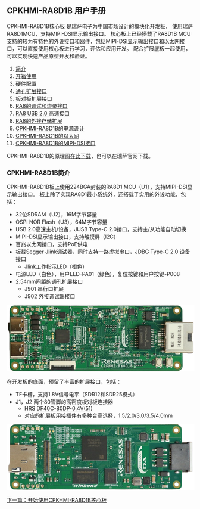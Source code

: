 ## CPKHMI-RA8D1B 用户手册

CPKHMI-RA8D1B核心板
是瑞萨电子为中国市场设计的模块化开发板，
使用瑞萨RA8D1MCU，支持MIPI-DSI显示输出接口。
核心板上已经搭载了RA8D1B MCU支持的较为有特色的外设接口和器件，包括MIPI-DSI显示输出接口和以太网接口，可以直接使用核心板进行学习，评估和应用开发。
配合扩展底板一起使用，可以实现快速产品原型开发和验证。

1. [简介](#cpkhmi-ra8d1b简介)
2. [开箱使用](02_unbox.md)
3. [硬件配置](03_hardware.md)
4. [通孔扩展接口](04_th_expansion.md)
5. [板对板扩展接口](05_btb_expansion.md)
6. [RA8的调试和烧录接口](06_debug.md)
7. [RA8 USB 2.0 高速接口](07_usbhs.md)
8. [RA8的外接存储扩展](08_storage.md)
9. [CPKHMI-RA8D1B的电源设计](09_powerdesign.md)
10. [CPKHMI-RA8D1B的以太网](10_ether.md)
11. [CPKHMI-RA8D1B的MIPI-DSI接口](11_mipidsi.md)    

CPKHMI-RA8D1B的原理图[在此下载](CPKHMI_RA8D1B_schematic_release.pdf)，也可以在瑞萨官网下载。

### CPKHMI-RA8D1B简介

CPKHMI-RA8D1B板上使用224BGA封装的RA8D1 MCU（U1），支持MIPI-DSI显示输出接口。
板上除了实现RA8D1最小系统外，还搭载了实用的外设功能，包括：

- 32位SDRAM（U2），16M字节容量
- OSPI NOR Flash（U3），64M字节容量
- USB 2.0高速主机/设备，JUSB Type-C 2.0接口，支持主/从功能自动切换
- MIPI-DSI显示输出接口，支持触摸屏（I2C）
- 百兆以太网接口，支持PoE供电
- 板载Segger Jlink调试器，同时支持一路虚拟串口，JDBG Type-C 2.0 设备接口
  - Jlink工作指示LED（橙色）
- 电源LED（白色），用户LED-PA01（绿色），复位按键和用户按键-P008
- 2.54mm间距的通孔扩展接口
  - J901 串行口扩展
  - J902 外接调试器接口

![alt text](images/01_overview/CPKHMI-RA8D1B_Top.png)

在开发板的底面，预留了丰富的扩展接口，包括：

- TF卡槽，支持1.8V信号电平（SDR12和SDR25模式）
- J1，J2 两个80管脚的高密度板对板连接器
  - HRS [DF40C-80DP-0.4V(51)](https://item.szlcsc.com/279578.html)
  - 对应的扩展板用接插件有多种合高选择，1.5/2.0/3.0/3.5/4.0mm
  
![alt text](images/01_overview/CPKHMI-RA8D1B_Bottom.png)

[下一篇：开始使用CPKHMI-RA8D1B核心板](02_unbox.md)

